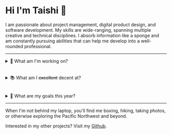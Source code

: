 # Hi I'm Taishi 🐨

I am passionate about project management, digital product design, and software development. My skills are wide-ranging, spanning multiple creative and technical disciplines. I absorb information like a sponge and am constantly pursuing abilities that can help me develop into a well-rounded professional.

---

<details>
  <summary>🏡 What am I'm working on?</summary>

- `V3.0` of my [Personal Website](https://taishiwalden.com/)
- `V1.0`of a web application for my [Web Design agency](https://visneto.webflow.io/)
- `V2.0` of my startup idea [Mappa News](https://mappa.news/)

</details>
<br>
<br>

<details>
  <summary>📚 What am I <s>excellent</s> decent at?</summary>

1. Project Management
2. Web Development
3. Data Structures and Algorithms
4. Digital Marketing
5. Analytics and Data Visualization

| **_Technical Skills_** | **_Art Technology_** | **_Other Tools_** |
| ---------------------- | :------------------: | ----------------: |
| HTML, CSS, JavaScript  |     Illustrator      |  Google Workspace |
| React                  |      Photoshop       |               CMS |
| Python (NumPy)         |   Figma & Adobe XD   |       Data Studio |
| Heroku, Netlify, AWS   |        Canva         |  Google Analytics |

</details>
<br>
<br>

<details>
  <summary>🚧 What are my goals this year?</summary>

- [x] Go backpacking in the Olympic National Park
- [x] Travel around Eastern Europe
- [x] Complete FCC's [Responsive Web Design](https://www.freecodecamp.org/taishi) certification
- [ ] Complete FCC's [Data Structures & Algorithms](https://www.freecodecamp.org/taishi) certification
- [ ] Complete FCC's [Front-End Development Libraries](https://www.freecodecamp.org/taishi) certification
- [ ] Build a full stack web application
- [ ] Complete the N4 [JLPT Exam](https://www.jlpt.jp/e/certificate/)
- [ ] Start my career!

</details>

---

When I'm not behind my laptop, you'll find me boxing, hiking, taking photos, or otherwise exploring the Pacific Northwest and beyond.

Interested in my other projects? Visit my [Github](https://github.com/sungik-choi/gatsby-starter-apple).
